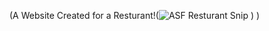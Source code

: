 (A Website Created for a Resturant!(![ASF Resturant Snip](https://github.com/user-attachments/assets/3aa5a5b0-7215-4857-8cb0-54e83e7ad5eb)
)
)
